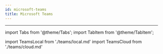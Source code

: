 ```yaml
---
id: microsoft-teams
title: Microsoft Teams
---
```


---

import Tabs from '@theme/Tabs';
import TabItem from '@theme/TabItem';

import TeamsLocal from './teams/local.md'
import TeamsCloud from './teams/cloud.md'

<Tabs>
  <TabItem value="local" label="Local deployment">
    <TeamsLocal/>
  </TabItem>
  <TabItem value="cloud" label="Botpress Cloud (beta)">
    <TeamsCloud/>
  </TabItem>
</Tabs>

